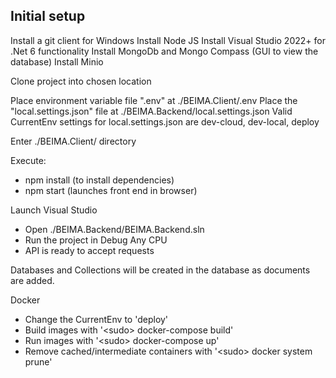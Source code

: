 
## Initial setup

Install a git client for Windows
Install Node JS
Install Visual Studio 2022+ for .Net 6 functionality
Install MongoDb and Mongo Compass (GUI to view the database)
Install Minio

Clone project into chosen location

Place environment variable file ".env" at ./BEIMA.Client/.env
Place the "local.settings.json" file at ./BEIMA.Backend/local.settings.json
Valid CurrentEnv settings for local.settings.json are dev-cloud, dev-local, deploy

Enter ./BEIMA.Client/ directory

Execute:
* npm install (to install dependencies)
* npm start (launches front end in browser)

Launch Visual Studio
* Open ./BEIMA.Backend/BEIMA.Backend.sln
* Run the project in Debug Any CPU
* API is ready to accept requests

Databases and Collections will be created in the database as documents are added.


Docker
* Change the CurrentEnv to 'deploy'
* Build images with '&lt;sudo&gt; docker-compose build'
* Run images with '&lt;sudo&gt; docker-compose up'
* Remove cached/intermediate containers with '&lt;sudo&gt; docker system prune'
